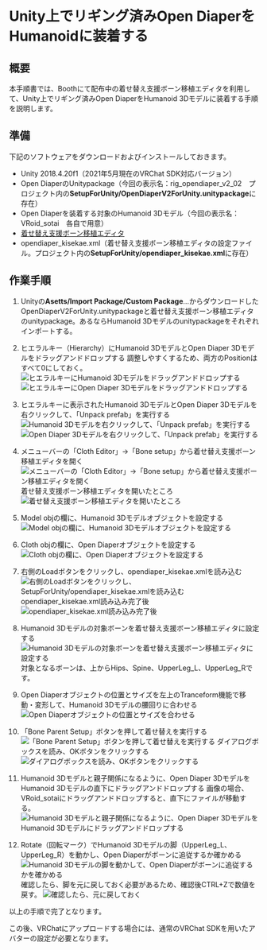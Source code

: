 # Unity上でリギング済みOpen DiaperをHumanoidに装着する

## 概要

本手順書では、Boothにて配布中の着せ替え支援ボーン移植エディタを利用して、Unity上でリギング済みOpen DiaperをHumanoid 3Dモデルに装着する手順を説明します。

## 準備

下記のソフトウェアをダウンロードおよびインストールしておきます。

- Unity 2018.4.20f1（2021年5月現在のVRChat SDK対応バージョン）
- Open DiaperのUnitypackage（今回の表示名：rig_opendiaper_v2_02　プロジェクト内の**SetupForUnity/OpenDiaperV2ForUnity.unitypackage**に存在）
- Open Diaperを装着する対象のHumanoid 3Dモデル（今回の表示名：VRoid_sotai　各自で用意）
- [着せ替え支援ボーン移植エディタ](https://booth.pm/ja/items/954433)
- opendiaper_kisekae.xml（着せ替え支援ボーン移植エディタの設定ファイル。プロジェクト内の**SetupForUnity/opendiaper_kisekae.xml**に存在）

## 作業手順

1. Unityの**Asetts/Import Package/Custom Package**…からダウンロードしたOpenDiaperV2ForUnity.unitypackageと着せ替え支援ボーン移植エディタのunitypackage。あるならHumanoid 3Dモデルのunitypackageをそれぞれインポートする。

2. ヒエラルキー（Hierarchy）にHumanoid 3DモデルとOpen Diaper 3Dモデルをドラッグアンドドロップする
   調整しやすくするため、両方のPositionはすべて0にしておく。
![ヒエラルキーにHumanoid 3Dモデルをドラッグアンドドロップする](image/2021-05-24-22-46-45.png)
![ヒエラルキーにOpen Diaper 3Dモデルをドラッグアンドドロップする](image/2021-05-24-22-48-34.png)

1. ヒエラルキーに表示されたHumanoid 3DモデルとOpen Diaper 3Dモデルを右クリックして、「Unpack prefab」を実行する
![Humanoid 3Dモデルを右クリックして、「Unpack prefab」を実行する](image/2021-05-24-22-48-58.png)
![Open Diaper 3Dモデルを右クリックして、「Unpack prefab」を実行する](image/2021-05-24-22-50-17.png)

1. メニューバーの「Cloth Editor」→「Bone setup」から着せ替え支援ボーン移植エディタを開く
![メニューバーの「Cloth Editor」→「Bone setup」から着せ替え支援ボーン移植エディタを開く](image/2021-05-24-22-55-24.png)
着せ替え支援ボーン移植エディタを開いたところ
![着せ替え支援ボーン移植エディタを開いたところ](image/2021-05-24-22-55-51.png)

1. Model objの欄に、Humanoid 3Dモデルオブジェクトを設定する
![Model objの欄に、Humanoid 3Dモデルオブジェクトを設定する](image/2021-05-24-23-03-36.png)

1. Cloth objの欄に、Open Diaperオブジェクトを設定する
![Cloth objの欄に、Open Diaperオブジェクトを設定する](image/2021-05-24-23-03-13.png)

1. 右側のLoadボタンをクリックし、opendiaper_kisekae.xmlを読み込む
![右側のLoadボタンをクリックし、SetupForUnity/opendiaper_kisekae.xmlを読み込む](image/2021-05-24-23-00-08.png)
opendiaper_kisekae.xml読み込み完了後
![opendiaper_kisekae.xml読み込み完了後](image/2021-05-24-23-00-34.png)

1. Humanoid 3Dモデルの対象ボーンを着せ替え支援ボーン移植エディタに設定する
![Humanoid 3Dモデルの対象ボーンを着せ替え支援ボーン移植エディタに設定する](image/2021-05-24-23-01-44.png)
対象となるボーンは、上からHips、Spine、UpperLeg_L、UpperLeg_Rです。

1. Open Diaperオブジェクトの位置とサイズを左上のTranceform機能で移動・変形して、Humanoid 3Dモデルの腰回りに合わせる
  ![Open Diaperオブジェクトの位置とサイズを合わせる](image/2021-05-24-23-05-54.png)

1. 「Bone Parent Setup」ボタンを押して着せ替えを実行する
![「Bone Parent Setup」ボタンを押して着せ替えを実行する](image/2021-05-24-23-06-32.png)
ダイアログボックスを読み、OKボタンをクリックする
![ダイアログボックスを読み、OKボタンをクリックする](image/2021-05-24-23-06-54.png)

1. Humanoid 3Dモデルと親子関係になるように、Open Diaper 3DモデルをHumanoid 3Dモデルの直下にドラッグアンドドロップする
画像の場合、VRoid_sotaiにドラッグアンドドロップすると、直下にファイルが移動する。
![Humanoid 3Dモデルと親子関係になるように、Open Diaper 3DモデルをHumanoid 3Dモデルにドラッグアンドドロップする](image/2021-05-24-23-07-58.png)

1. Rotate（回転マーク）でHumanoid 3Dモデルの脚（UpperLeg_L、UpperLeg_R）を動かし、Open Diaperがボーンに追従するか確かめる
![Humanoid 3Dモデルの脚を動かして、Open Diaperがボーンに追従するかを確かめる](image/2021-05-24-23-08-33.png)
確認したら、脚を元に戻しておく必要があるため、確認後CTRL+Zで数値を戻す。
![確認したら、元に戻しておく](image/2021-05-24-23-09-06.png)

以上の手順で完了となります。

この後、VRChatにアップロードする場合には、通常のVRChat SDKを用いたアバターの設定が必要となります。

